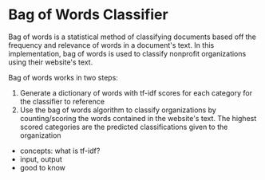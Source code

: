 # Bag of Words Classifier
Bag of words is a statistical method of classifying documents based off the frequency and relevance of words in a document's text. In this implementation, bag of words is used to classify nonprofit organizations using their website's text.

Bag of words works in two steps:
1. Generate a dictionary of words with tf-idf scores for each category for the classifier to reference
2. Use the bag of words algorithm to classify organizations by counting/scoring the words contained in the website's text. The highest scored categories are the predicted classifications given to the organization

- concepts: what is tf-idf?
- input, output
- good to know